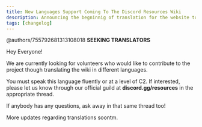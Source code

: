 ```yaml
---
title: New Languages Support Coming To The Discord Resources Wiki
description: Announcing the begninnig of translation for the website to many new languages.
tags: [changelog]
---
```


@authors/755792681313108018
**SEEKING TRANSLATORS** 

Hey Everyone!

We are currently looking for volunteers who would like to contribute to the project though translating the wiki in different languages. 

You must speak this language fluently or at a level of C2. If interested, please let us know through our official guild at **discord.gg/resources** in the appropriate thread.

If anybody has any questions, ask away in that same thread too!

More updates regarding translations soontm.
